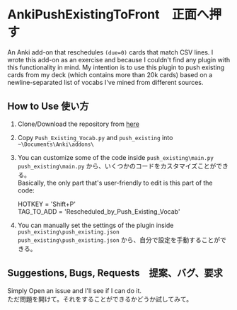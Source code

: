 # AnkiPushExistingToFront　正面へ押す  

An Anki add-on that reschedules `(due=0)` cards that match CSV lines.
I wrote this add-on as an exercise and because I couldn't find any plugin with this functionality in mind. 
My intention is to use this plugin to push existing cards from my deck (which contains more than 20k cards) based on a newline-separated
list of vocabs I've mined from different sources.

## How to Use 使い方  
1. Clone/Download the repository from [here](https://github.com/SpencerMAQ/AnkiPushExistingToFront/tree/master)
2. Copy `Push_Existing_Vocab.py` and `push_existing` into `~\Documents\Anki\addons\`
3. You can customize some of the code inside `push_existing\main.py`  
`push_existing\main.py` から、いくつかのコードをカスタマイズことができる。  
Basically, the only part that's user-friendly to edit is this part of the code:    

    HOTKEY = 'Shift+P'  
    TAG_TO_ADD = 'Rescheduled_by_Push_Existing_Vocab'
    
4. You can manually set the settings of the plugin inside `push_existing\push_existing.json`  
`push_existing\push_existing.json` から、自分で設定を手動することができる。

## Suggestions, Bugs, Requests　提案、バグ、要求  
Simply Open an issue and I'll see if I can do it.  
ただ問題を開けて。それをすることができるかどうか試してみて。  
